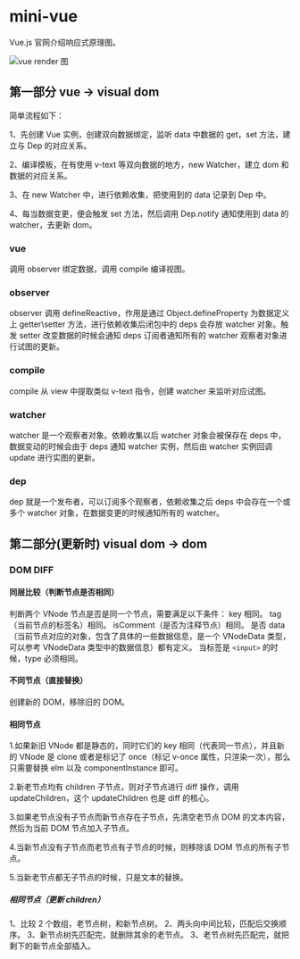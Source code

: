 # mini-vue

Vue.js 官网介绍响应式原理图。

![vue render 图](https://cn.vuejs.org/images/data.png)

## 第一部分 vue -> visual dom

简单流程如下：

1、先创建 Vue 实例，创建双向数据绑定，监听 data 中数据的 get，set 方法，建立与 Dep 的对应关系。

2、编译模板，在有使用 v-text 等双向数据的地方，new Watcher，建立 dom 和数据的对应关系。

3、在 new Watcher 中，进行依赖收集，把使用到的 data 记录到 Dep 中。

4、每当数据变更，便会触发 set 方法，然后调用 Dep.notify 通知使用到 data 的 watcher，去更新 dom。

### vue

调用 observer 绑定数据，调用 compile 编译视图。

### observer

observer 调用 defineReactive，作用是通过 Object.defineProperty 为数据定义上 getter\setter 方法，进行依赖收集后闭包中的 deps 会存放 watcher 对象。触发 setter 改变数据的时候会通知 deps 订阅者通知所有的 watcher 观察者对象进行试图的更新。

### compile

compile 从 view 中提取类似 v-text 指令，创建 watcher 来监听对应试图。

### watcher

watcher 是一个观察者对象。依赖收集以后 watcher 对象会被保存在 deps 中，数据变动的时候会由于 deps 通知 watcher 实例，然后由 watcher 实例回调 update 进行实图的更新。

### dep

dep 就是一个发布者，可以订阅多个观察者，依赖收集之后 deps 中会存在一个或多个 watcher 对象，在数据变更的时候通知所有的 watcher。

## 第二部分(更新时) visual dom -> dom

### DOM DIFF

#### 同层比较（判断节点是否相同）

判断两个 VNode 节点是否是同一个节点，需要满足以下条件：
key 相同。
tag（当前节点的标签名）相同。
isComment（是否为注释节点）相同。
是否 data（当前节点对应的对象，包含了具体的一些数据信息，是一个 VNodeData 类型，可以参考 VNodeData 类型中的数据信息）都有定义。
当标签是 `<input>` 的时候，type 必须相同。

#### 不同节点（直接替换）

创建新的 DOM，移除旧的 DOM。

#### 相同节点

1.如果新旧 VNode 都是静态的，同时它们的 key 相同（代表同一节点），并且新的 VNode 是 clone 或者是标记了 once（标记 v-once 属性，只渲染一次），那么只需要替换 elm 以及 componentInstance 即可。

2.新老节点均有 children 子节点，则对子节点进行 diff 操作，调用 updateChildren，这个 updateChildren 也是 diff 的核心。

3.如果老节点没有子节点而新节点存在子节点，先清空老节点 DOM 的文本内容，然后为当前 DOM 节点加入子节点。

4.当新节点没有子节点而老节点有子节点的时候，则移除该 DOM 节点的所有子节点。

5.当新老节点都无子节点的时候，只是文本的替换。

##### 相同节点（更新 children）

1、比较 2 个数组，老节点树，和新节点树。
2、两头向中间比较，匹配后交换顺序。
3、新节点树先匹配完，就删除其余的老节点。
3、老节点树先匹配完，就把剩下的新节点全部插入。
